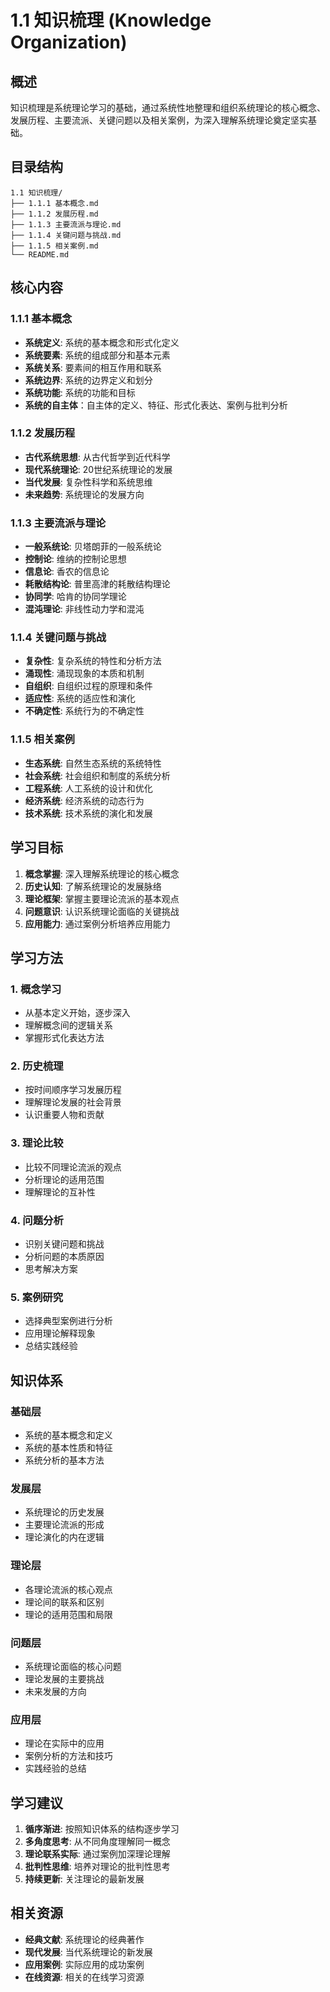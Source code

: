 # 1.1 知识梳理 (Knowledge Organization)

## 概述

知识梳理是系统理论学习的基础，通过系统性地整理和组织系统理论的核心概念、发展历程、主要流派、关键问题以及相关案例，为深入理解系统理论奠定坚实基础。

## 目录结构

```text
1.1 知识梳理/
├── 1.1.1 基本概念.md
├── 1.1.2 发展历程.md
├── 1.1.3 主要流派与理论.md
├── 1.1.4 关键问题与挑战.md
├── 1.1.5 相关案例.md
└── README.md
```

## 核心内容

### 1.1.1 基本概念

- **系统定义**: 系统的基本概念和形式化定义
- **系统要素**: 系统的组成部分和基本元素
- **系统关系**: 要素间的相互作用和联系
- **系统边界**: 系统的边界定义和划分
- **系统功能**: 系统的功能和目标
- **系统的自主体**：自主体的定义、特征、形式化表达、案例与批判分析

### 1.1.2 发展历程

- **古代系统思想**: 从古代哲学到近代科学
- **现代系统理论**: 20世纪系统理论的发展
- **当代发展**: 复杂性科学和系统思维
- **未来趋势**: 系统理论的发展方向

### 1.1.3 主要流派与理论

- **一般系统论**: 贝塔朗菲的一般系统论
- **控制论**: 维纳的控制论思想
- **信息论**: 香农的信息论
- **耗散结构论**: 普里高津的耗散结构理论
- **协同学**: 哈肯的协同学理论
- **混沌理论**: 非线性动力学和混沌

### 1.1.4 关键问题与挑战

- **复杂性**: 复杂系统的特性和分析方法
- **涌现性**: 涌现现象的本质和机制
- **自组织**: 自组织过程的原理和条件
- **适应性**: 系统的适应性和演化
- **不确定性**: 系统行为的不确定性

### 1.1.5 相关案例

- **生态系统**: 自然生态系统的系统特性
- **社会系统**: 社会组织和制度的系统分析
- **工程系统**: 人工系统的设计和优化
- **经济系统**: 经济系统的动态行为
- **技术系统**: 技术系统的演化和发展

## 学习目标

1. **概念掌握**: 深入理解系统理论的核心概念
2. **历史认知**: 了解系统理论的发展脉络
3. **理论框架**: 掌握主要理论流派的基本观点
4. **问题意识**: 认识系统理论面临的关键挑战
5. **应用能力**: 通过案例分析培养应用能力

## 学习方法

### 1. 概念学习

- 从基本定义开始，逐步深入
- 理解概念间的逻辑关系
- 掌握形式化表达方法

### 2. 历史梳理

- 按时间顺序学习发展历程
- 理解理论发展的社会背景
- 认识重要人物和贡献

### 3. 理论比较

- 比较不同理论流派的观点
- 分析理论的适用范围
- 理解理论的互补性

### 4. 问题分析

- 识别关键问题和挑战
- 分析问题的本质原因
- 思考解决方案

### 5. 案例研究

- 选择典型案例进行分析
- 应用理论解释现象
- 总结实践经验

## 知识体系

### 基础层

- 系统的基本概念和定义
- 系统的基本性质和特征
- 系统分析的基本方法

### 发展层

- 系统理论的历史发展
- 主要理论流派的形成
- 理论演化的内在逻辑

### 理论层

- 各理论流派的核心观点
- 理论间的联系和区别
- 理论的适用范围和局限

### 问题层

- 系统理论面临的核心问题
- 理论发展的主要挑战
- 未来发展的方向

### 应用层

- 理论在实际中的应用
- 案例分析的方法和技巧
- 实践经验的总结

## 学习建议

1. **循序渐进**: 按照知识体系的结构逐步学习
2. **多角度思考**: 从不同角度理解同一概念
3. **理论联系实际**: 通过案例加深理论理解
4. **批判性思维**: 培养对理论的批判性思考
5. **持续更新**: 关注理论的最新发展

## 相关资源

- **经典文献**: 系统理论的经典著作
- **现代发展**: 当代系统理论的新发展
- **应用案例**: 实际应用的成功案例
- **在线资源**: 相关的在线学习资源
